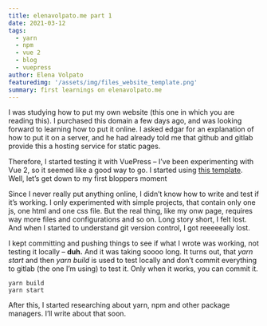 ```yaml
---
title: elenavolpato.me part 1
date: 2021-03-12
tags: 
  - yarn
  - npm
  - vue 2
  - blog
  - vuepress
author: Elena Volpato
featuredimg: '/assets/img/files_website_template.png'
summary: first learnings on elenavolpato.me
---
```



I was studying how to put my own website (this one in which you are reading this). I purchased this domain a few days ago, and was looking forward to learning how to put it online. 
I asked edgar for an explanation of how to put it on a server, and he had already told me that github and gitlab provide this a hosting service for static pages.

Therefore, I started testing it with VuePress – I’ve been experimenting with Vue 2, so it seemed like a good way to go. I started using [this template](https://wowthemesnet.github.io/vuepress-theme-mediumish/). Well, let’s get down to my first bloppers moment

Since I never really put anything online, I didn’t know how to write and test if it’s working. I only experimented with simple projects, that contain only one js, one html and one css file. But the real thing, like my onw page, requires way more files and configurations and so on. Long story short, I felt lost. And when I started to understand git version control, I got reeeeeally lost.

I kept committing and pushing things to see if what I wrote was working, not testing it locally – **duh.** And it was taking soooo long. It turns out, that _yarn start_ and then _yarn build_ is used to test locally and don’t commit everything to gitlab (the one I’m using) to test it. Only when it works, you can commit it. 

```
yarn build
yarn start 
```
After this, I started researching about yarn, npm and other package managers.
I’ll write about that soon.